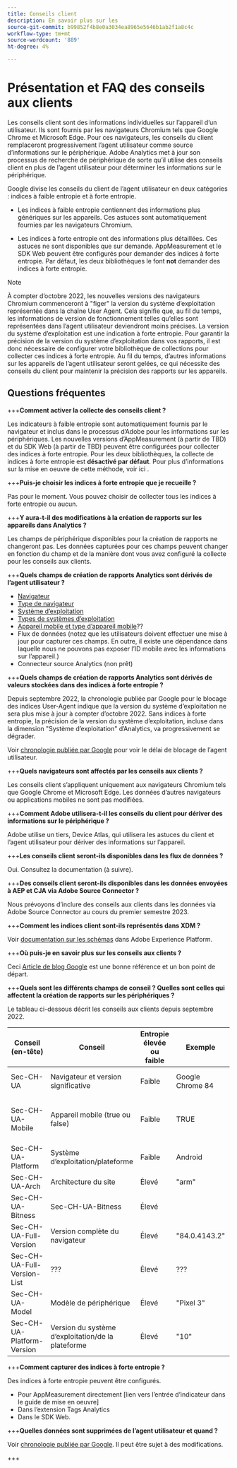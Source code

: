 ```yaml
---
title: Conseils client
description: En savoir plus sur les
source-git-commit: b99852f4b8e0a3034ea8965e5646b1ab2f1a8c4c
workflow-type: tm+mt
source-wordcount: '889'
ht-degree: 4%

---
```



# Présentation et FAQ des conseils aux clients

Les conseils client sont des informations individuelles sur l’appareil d’un utilisateur. Ils sont fournis par les navigateurs Chromium tels que Google Chrome et Microsoft Edge. Pour ces navigateurs, les conseils du client remplaceront progressivement l’agent utilisateur comme source d’informations sur le périphérique. Adobe Analytics met à jour son processus de recherche de périphérique de sorte qu’il utilise des conseils client en plus de l’agent utilisateur pour déterminer les informations sur le périphérique.

Google divise les conseils du client de l’agent utilisateur en deux catégories : indices à faible entropie et à forte entropie.

* Les indices à faible entropie contiennent des informations plus génériques sur les appareils. Ces astuces sont automatiquement fournies par les navigateurs Chromium.

* Les indices à forte entropie ont des informations plus détaillées. Ces astuces ne sont disponibles que sur demande. AppMeasurement et le SDK Web peuvent être configurés pour demander des indices à forte entropie. Par défaut, les deux bibliothèques le font **not** demander des indices à forte entropie.

>[!NOTE]
>
>À compter d’octobre 2022, les nouvelles versions des navigateurs Chromium commenceront à &quot;figer&quot; la version du système d’exploitation représentée dans la chaîne User Agent. Cela signifie que, au fil du temps, les informations de version de fonctionnement telles qu’elles sont représentées dans l’agent utilisateur deviendront moins précises. La version du système d’exploitation est une indication à forte entropie. Pour garantir la précision de la version du système d’exploitation dans vos rapports, il est donc nécessaire de configurer votre bibliothèque de collections pour collecter ces indices à forte entropie. Au fil du temps, d’autres informations sur les appareils de l’agent utilisateur seront gelées, ce qui nécessite des conseils du client pour maintenir la précision des rapports sur les appareils.

## Questions fréquentes

+++**Comment activer la collecte des conseils client ?**

Les indicateurs à faible entropie sont automatiquement fournis par le navigateur et inclus dans le processus d’Adobe pour les informations sur les périphériques. Les nouvelles versions d’AppMeasurement (à partir de TBD) et du SDK Web (à partir de TBD) peuvent être configurées pour collecter des indices à forte entropie. Pour les deux bibliothèques, la collecte de indices à forte entropie est **désactivé par défaut**. Pour plus d’informations sur la mise en oeuvre de cette méthode, voir ici .

+++**Puis-je choisir les indices à forte entropie que je recueille ?**

Pas pour le moment. Vous pouvez choisir de collecter tous les indices à forte entropie ou aucun.

+++**Y aura-t-il des modifications à la création de rapports sur les appareils dans Analytics ?**

Les champs de périphérique disponibles pour la création de rapports ne changeront pas. Les données capturées pour ces champs peuvent changer en fonction du champ et de la manière dont vous avez configuré la collecte pour les conseils aux clients.

+++**Quels champs de création de rapports Analytics sont dérivés de l’agent utilisateur ?**

* [Navigateur](https://experienceleague.adobe.com/docs/analytics/components/dimensions/browser.html?lang=en)
* [Type de navigateur](https://experienceleague.adobe.com/docs/analytics/components/dimensions/browser-type.html?lang=en)
* [Système d’exploitation](https://experienceleague.adobe.com/docs/analytics/components/dimensions/operating-systems.html?lang=en)
* [Types de systèmes d’exploitation](https://experienceleague.adobe.com/docs/analytics/components/dimensions/operating-system-types.html?lang=en)
* [Appareil mobile et type d’appareil mobile](https://experienceleague.adobe.com/docs/analytics/components/dimensions/mobile-dimensions.html?lang=en)??
* Flux de données (notez que les utilisateurs doivent effectuer une mise à jour pour capturer ces champs. En outre, il existe une dépendance dans laquelle nous ne pouvons pas exposer l’ID mobile avec les informations sur l’appareil.)
* Connecteur source Analytics (non prêt)

+++**Quels champs de création de rapports Analytics sont dérivés de valeurs stockées dans des indices à forte entropie ?**

Depuis septembre 2022, la chronologie publiée par Google pour le blocage des indices User-Agent indique que la version du système d’exploitation ne sera plus mise à jour à compter d’octobre 2022. Sans indices à forte entropie, la précision de la version du système d’exploitation, incluse dans la dimension &quot;Système d’exploitation&quot; d’Analytics, va progressivement se dégrader.

Voir [chronologie publiée par Google](https://blog.chromium.org/2021/09/user-agent-reduction-origin-trial-and-dates.html) pour voir le délai de blocage de l’agent utilisateur.

+++**Quels navigateurs sont affectés par les conseils aux clients ?**

Les conseils client s’appliquent uniquement aux navigateurs Chromium tels que Google Chrome et Microsoft Edge. Les données d’autres navigateurs ou applications mobiles ne sont pas modifiées.

+++**Comment Adobe utilisera-t-il les conseils du client pour dériver des informations sur le périphérique ?**

Adobe utilise un tiers, Device Atlas, qui utilisera les astuces du client et l’agent utilisateur pour dériver des informations sur l’appareil.

+++**Les conseils client seront-ils disponibles dans les flux de données ?**

Oui. Consultez la documentation (à suivre).

+++**Des conseils client seront-ils disponibles dans les données envoyées à AEP et CJA via Adobe Source Connector ?**

Nous prévoyons d’inclure des conseils aux clients dans les données via Adobe Source Connector au cours du premier semestre 2023.

+++**Comment les indices client sont-ils représentés dans XDM ?**

Voir [documentation sur les schémas](https://github.com/adobe/xdm/blob/master/components/datatypes/browserdetails.schema.json#L121) dans Adobe Experience Platform.

+++**Où puis-je en savoir plus sur les conseils aux clients ?**

Ceci [Article de blog Google](https://web.dev/user-agent-client-hints/) est une bonne référence et un bon point de départ.

+++**Quels sont les différents champs de conseil ? Quelles sont celles qui affectent la création de rapports sur les périphériques ?**

Le tableau ci-dessous décrit les conseils aux clients depuis septembre 2022.

| Conseil (en-tête) | Conseil | Entropie élevée ou faible | Exemple | Champs de création de rapports Analytics |
| --- | --- | --- | --- | --- |
| Sec-CH-UA | Navigateur et version significative | Faible | Google Chrome 84 | [Navigateur](https://experienceleague.adobe.com/docs/analytics/components/dimensions/browser.html?lang=en) et [Type de navigateur](https://experienceleague.adobe.com/docs/analytics/components/dimensions/browser-type.html?lang=en) |
| Sec-CH-UA-Mobile | Appareil mobile (true ou false) | Faible | TRUE | [Appareil mobile et type d’appareil mobile](https://experienceleague.adobe.com/docs/analytics/components/dimensions/mobile-dimensions.html?lang=en)?? |
| Sec-CH-UA-Platform | Système d’exploitation/plateforme | Faible | Android | [Système d’exploitation](https://experienceleague.adobe.com/docs/analytics/components/dimensions/operating-systems.html?lang=en) |
| Sec-CH-UA-Arch | Architecture du site | Élevé | &quot;arm&quot; | Aucun? |
| Sec-CH-UA-Bitness | Sec-CH-UA-Bitness | Élevé |  | Aucun? |
| Sec-CH-UA-Full-Version | Version complète du navigateur | Élevé | &quot;84.0.4143.2&quot; | Aucun? |
| Sec-CH-UA-Full-Version-List | ??? | Élevé | ??? | Aucun? |
| Sec-CH-UA-Model | Modèle de périphérique | Élevé | &quot;Pixel 3&quot; | Aucun? |
| Sec-CH-UA-Platform-Version | Version du système d’exploitation/de la plateforme | Élevé | &quot;10&quot; | [Système d’exploitation](https://experienceleague.adobe.com/docs/analytics/components/dimensions/operating-systems.html?lang=en) |

+++**Comment capturer des indices à forte entropie ?**

Des indices à forte entropie peuvent être configurés.

* Pour AppMeasurement directement [lien vers l’entrée d’indicateur dans le guide de mise en oeuvre]
* Dans l’extension Tags Analytics
* Dans le SDK Web.

+++**Quelles données sont supprimées de l’agent utilisateur et quand ?**

Voir [chronologie publiée par Google](https://blog.chromium.org/2021/09/user-agent-reduction-origin-trial-and-dates.html). Il peut être sujet à des modifications.

+++